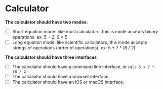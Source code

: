 # Calculator

**The calculator should have two modes:**
- [ ] Short equation mode: like most calculators, this is mode accepts binary operations. ex: 5 + 2, 9 * 5
- [ ] Long equation mode: like scientific calculators, this mode accepts strings of operations (order of operations). ex: 5 + 7 * (8 / 2)

**The calculator should have three interfaces**
- [ ] The calculator should have a command line interface, ie `calc 5 + 7 * (8 / 2)`
- [ ] The calculator should have a browser interface.
- [ ] The calculator should have an iOS or macOS interface.